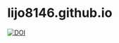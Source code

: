 # lijo8146.github.io
[![DOI](https://zenodo.org/badge/642474652.svg)](https://zenodo.org/badge/latestdoi/642474652)
